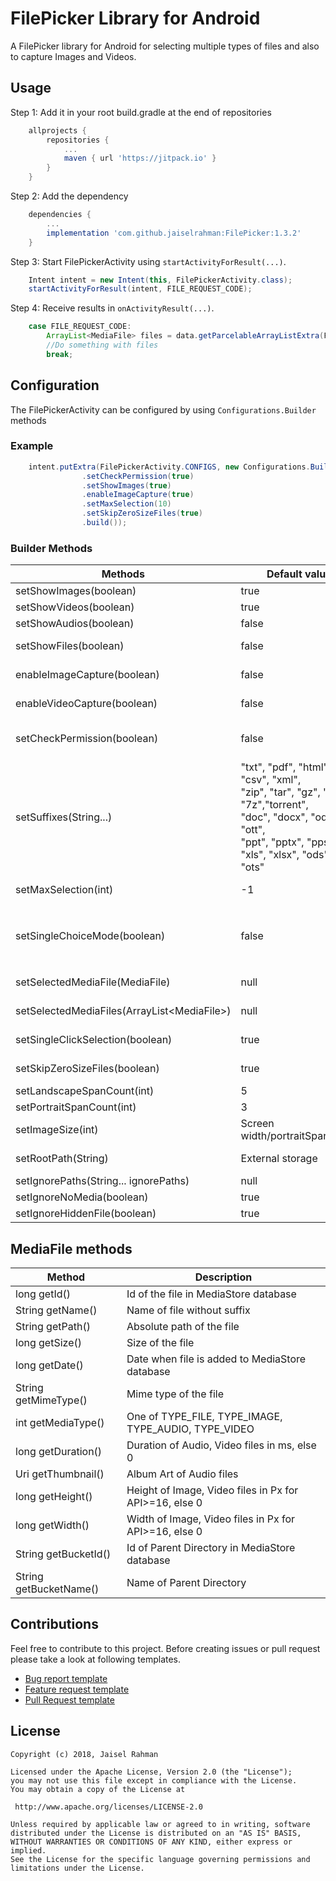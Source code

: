 # FilePicker Library for Android

A FilePicker library for Android for selecting multiple types of files and also to capture Images and Videos.

## Usage

Step 1: Add it in your root build.gradle at the end of repositories

```gradle
    allprojects {
        repositories {
            ...
            maven { url 'https://jitpack.io' }
        }
    }
```

Step 2: Add the dependency

```gradle
    dependencies {
        ...
        implementation 'com.github.jaiselrahman:FilePicker:1.3.2'
    }
```

Step 3: Start FilePickerActivity using ```startActivityForResult(...)```.

```java
    Intent intent = new Intent(this, FilePickerActivity.class);
    startActivityForResult(intent, FILE_REQUEST_CODE);
```

Step 4: Receive results in ```onActivityResult(...)```.

```java
    case FILE_REQUEST_CODE:
        ArrayList<MediaFile> files = data.getParcelableArrayListExtra(FilePickerActivity.MEDIA_FILES);
        //Do something with files
        break;
```

## Configuration

The FilePickerActivity can be configured by using ```Configurations.Builder``` methods

### Example

```java
    intent.putExtra(FilePickerActivity.CONFIGS, new Configurations.Builder()
                .setCheckPermission(true)
                .setShowImages(true)
                .enableImageCapture(true)
                .setMaxSelection(10)
                .setSkipZeroSizeFiles(true)
                .build());
```

### Builder Methods

|Methods|Default value|Uses|
|-------|-------|---|
|setShowImages(boolean)|true|Whether to load Images files|
|setShowVideos(boolean)|true|Whether to load Videos files|
|setShowAudios(boolean)|false|Whether to load Audio files|
|setShowFiles(boolean)|false|Whether to load Files for given suffixes|
|enableImageCapture(boolean)|false|Enables camera for capturing of images|
|enableVideoCapture(boolean)|false|Enables camera for capturing of videos|
|setCheckPermission(boolean)|false|Whether to request permissions on runtime for API >= 23 if not granted|
|setSuffixes(String...)|"txt", "pdf", "html", "rtf", "csv", "xml",<br/>"zip", "tar", "gz", "rar", "7z","torrent",<br/>"doc", "docx", "odt", "ott",<br/>"ppt", "pptx", "pps",<br/>"xls", "xlsx", "ods", "ots"|Suffixes for file to be loaded, overrides default value|
|setMaxSelection(int)|-1|Maximum no of items to be selected, -1 for no limits|
|setSingleChoiceMode(boolean)|false|Can select only one file, overrides `setMaxSelection(int)` <br/> use `setSelectedMediaFile(MediaFile)` to set default selection|
|setSelectedMediaFile(MediaFile)|null|Default file selection in singleChoiceMode|
|setSelectedMediaFiles(ArrayList\<MediaFile\>)|null|Default files to be marked as selected|
|setSingleClickSelection(boolean)|true|Start selection mode on single click else on long click|
|setSkipZeroSizeFiles(boolean)|true|Whether to load zero byte sized files|
|setLandscapeSpanCount(int)|5|Grid items in landscape mode|
|setPortraitSpanCount(int)|3|Grid items in portrait mode|
|setImageSize(int)|Screen width/portraitSpanCount |Size of height, width of image to be loaded in Px|
|setRootPath(String)|External storage|Set custom directory path to load files from|
|setIgnorePaths(String... ignorePaths)|null|Regex patterns of paths to ignore|
|setIgnoreNoMedia(boolean)|true|Whether to ignore `.nomedia` file|
|setIgnoreHiddenFile(boolean)|true|Whether to ignore hidden file|

## MediaFile methods

|Method|Description|
|------|-----------|
|long getId()|Id of the file in MediaStore database|
|String getName()|Name of file without suffix|
|String getPath()|Absolute path of the file|
|long getSize()|Size of the file|
|long getDate()|Date when file is added to MediaStore database|
|String getMimeType()|Mime type of the file|
|int getMediaType()|One of TYPE_FILE, TYPE_IMAGE, TYPE_AUDIO, TYPE_VIDEO|
|long getDuration()|Duration of Audio, Video files in ms, else 0|
|Uri getThumbnail()|Album Art of Audio files|
|long getHeight()|Height of Image, Video files in Px for API>=16, else 0|
|long getWidth()|Width of Image, Video files in Px for API>=16, else 0|
|String getBucketId()|Id of Parent Directory in MediaStore database|
|String getBucketName()|Name of Parent Directory|

## Contributions

Feel free to contribute to this project. Before creating issues or pull request please take a look at following templates.

* [Bug report template](.github/ISSUE_TEMPLATE/bug_report.md)
* [Feature request template](.github/ISSUE_TEMPLATE/feature_request.md)
* [Pull Request template](.github/PULL_REQUEST_TEMPLATE.md)

## License

    Copyright (c) 2018, Jaisel Rahman

    Licensed under the Apache License, Version 2.0 (the "License");
    you may not use this file except in compliance with the License.
    You may obtain a copy of the License at

     http://www.apache.org/licenses/LICENSE-2.0

    Unless required by applicable law or agreed to in writing, software
    distributed under the License is distributed on an "AS IS" BASIS,
    WITHOUT WARRANTIES OR CONDITIONS OF ANY KIND, either express or implied.
    See the License for the specific language governing permissions and
    limitations under the License.

